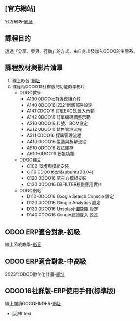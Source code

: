 ## [官方網站]
官方網站-[網址](https://consultant.xienci.com/)
## 課程目的
透過「分享、參與、行動」的方式，由自身出發加入ODOO的生態系。

## 課程教材與影片清單
1. 線上影音-[網址](https://www.youtube.com/channel/UCFn6F8NOS8MTDP4ZSb_ppUA)
2. 課程為ODOO16社群版的功能教學影片
   + ODOO教學
     + A130 ODOO社群版模組介紹
     + A140 ODOO16-2021新版郵件設定
     + A141 ODOO16 訂單EXCEL匯入示範
     + A142 ODOO16 訂單編碼調整示範
     + A210 ODOO16 料號、BOM設定
     + A212 ODOO16 銷售管理流程
     + A311 ODOO16 採購管理流程
     + A410 ODOO16 製造與拆解流程
     + A510 ODOO16 複試庫存
     + A610-ODOO16 總帳功能
   + ODOO建立
     + C100-環境與模組安裝
     + C110 ODOO16安裝(ubuntu 20.04)
     + C120 ODOO16 第三方模組安裝
     + C130 ODOO16 DBFILTER規劃應用實作
   + ODOO網站
     + D110-ODOO16 Google Search Console 設定
     + D120 ODOO16 Google Analytics 設定
     + D130 ODOO16 Unsplash圖像庫 設定
     + D140 ODOO16 Google認證登入 設定

## ODOO ERP適合對象-初級
線上系統教學-[影音](https://www.youtube.com/channel/UCFn6F8NOS8MTDP4ZSb_ppUA)

## ODOO ERP適合對象-中高級
2023年ODOO數位化計畫-[網址](https://consultant.xienci.com/blog/xienci-9/a000-odoo-2023-2)

## ODOO16社群版-ERP使用手冊(標準版)
線上閱讀GOGOFINDER-[網址](https://www.gogofinder.com.tw/book/content.php?id=11130)
  + ![Alt text](https://github.com/ksharry/odoo-repository/blob/main/pic/99.png?raw=true)
